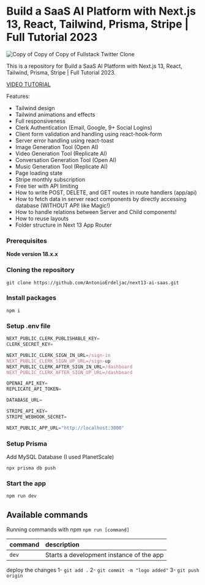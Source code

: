 # Build a SaaS AI Platform with Next.js 13, React, Tailwind, Prisma, Stripe | Full Tutorial 2023

![Copy of Copy of Copy of Fullstack Twitter Clone](https://github.com/AntonioErdeljac/next13-ai-saas/assets/23248726/c47e604a-b50b-4eb0-b420-fda20908f522)



This is a repository for Build a SaaS AI Platform with Next.js 13, React, Tailwind, Prisma, Stripe | Full Tutorial 2023.

[VIDEO TUTORIAL](https://www.youtube.com/watch?v=ffJ38dBzrlY)

Features:

- Tailwind design
- Tailwind animations and effects
- Full responsiveness
- Clerk Authentication (Email, Google, 9+ Social Logins)
- Client form validation and handling using react-hook-form
- Server error handling using react-toast
- Image Generation Tool (Open AI)
- Video Generation Tool (Replicate AI)
- Conversation Generation Tool (Open AI)
- Music Generation Tool (Replicate AI)
- Page loading state
- Stripe monthly subscription
- Free tier with API limiting
- How to write POST, DELETE, and GET routes in route handlers (app/api)
- How to fetch data in server react components by directly accessing database (WITHOUT API! like Magic!)
- How to handle relations between Server and Child components!
- How to reuse layouts
- Folder structure in Next 13 App Router

### Prerequisites

**Node version 18.x.x**

### Cloning the repository

```shell
git clone https://github.com/AntonioErdeljac/next13-ai-saas.git
```

### Install packages

```shell
npm i
```

### Setup .env file


```js
NEXT_PUBLIC_CLERK_PUBLISHABLE_KEY=
CLERK_SECRET_KEY=

NEXT_PUBLIC_CLERK_SIGN_IN_URL=/sign-in
NEXT_PUBLIC_CLERK_SIGN_UP_URL=/sign-up
NEXT_PUBLIC_CLERK_AFTER_SIGN_IN_URL=/dashboard
NEXT_PUBLIC_CLERK_AFTER_SIGN_UP_URL=/dashboard

OPENAI_API_KEY=
REPLICATE_API_TOKEN=

DATABASE_URL=

STRIPE_API_KEY=
STRIPE_WEBHOOK_SECRET=

NEXT_PUBLIC_APP_URL="http://localhost:3000"
```

### Setup Prisma

Add MySQL Database (I used PlanetScale)

```shell
npx prisma db push

```

### Start the app

```shell
npm run dev
```

## Available commands

Running commands with npm `npm run [command]`

| command         | description                              |
| :-------------- | :--------------------------------------- |
| `dev`           | Starts a development instance of the app |

deploy the changes
1- `git add .`
2- `git commit -m "logo added"`
3- `git push origin`

